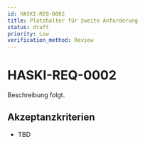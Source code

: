 ```yaml
---
id: HASKI-REQ-0002
title: Platzhalter für zweite Anforderung
status: draft
priority: Low
verification_method: Review
---
```


# HASKI-REQ-0002

Beschreibung folgt.

## Akzeptanzkriterien
- TBD

